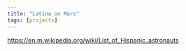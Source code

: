 ```yaml
---
title: "Latina on Mars"
tags: [projects]
---
```


https://en.m.wikipedia.org/wiki/List_of_Hispanic_astronauts